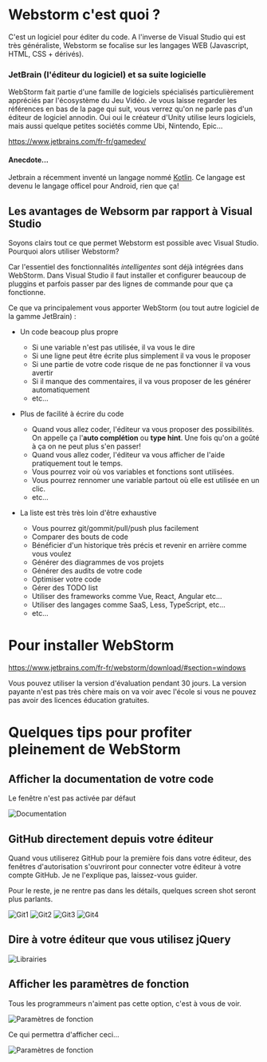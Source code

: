 # Webstorm c'est quoi ?

C'est un logiciel pour éditer du code. A l'inverse de Visual Studio qui est très généraliste, Webstorm se focalise sur les langages WEB (Javascript, HTML, CSS + dérivés).

### JetBrain (l'éditeur du logiciel) et sa suite logicielle
WebStorm fait partie d'une famille de logiciels spécialisés particulièrement appréciés par l'écosystème du Jeu Vidéo. Je vous laisse regarder les références en bas de la page qui suit, vous verrez qu'on ne parle pas d'un éditeur de logiciel annodin. Oui oui le créateur d'Unity utilise leurs logiciels, mais aussi quelque petites sociétés comme Ubi, Nintendo, Epic...

https://www.jetbrains.com/fr-fr/gamedev/

#### Anecdote...
Jetbrain a récemment inventé un langage nommé [Kotlin](https://developer.android.com/kotlin?hl=fr). Ce langage est devenu le langage officel pour Android, rien que ça!


## Les avantages de Websorm par rapport à Visual Studio

Soyons clairs tout ce que permet Webstorm est possible avec Visual Studio. Pourquoi alors utiliser Webstorm?

Car l'essentiel des fonctionnalités *intelligentes* sont déjà intégrées dans WebStorm. Dans Visual Studio il faut installer et configurer beaucoup de pluggins et parfois passer par des lignes de commande pour que ça fonctionne.

Ce que va principalement vous apporter WebStorm (ou tout autre logiciel de la gamme JetBrain) :

- Un code beacoup plus propre
   - Si une variable n'est pas utilisée, il va vous le dire
   - Si une ligne peut être écrite plus simplement il va vous le proposer
   - Si une partie de votre code risque de ne pas fonctionner il va vous avertir
   - Si il manque des commentaires, il va vous proposer de les générer automatiquement
   - etc...
   
- Plus de facilité à écrire du code
   - Quand vous allez coder, l'éditeur va vous proposer des possibilités. On appelle ça l'**auto complétion** ou **type hint**. Une fois qu'on a goûté à ça on ne peut plus s'en passer!
   - Quand vous allez coder, l'éditeur va vous afficher de l'aide pratiquement tout le temps.
   - Vous pourrez voir où vos variables et fonctions sont utilisées.
   - Vous pourrez rennomer une variable partout où elle est utilisée en un clic.
   - etc...
 
 - La liste est très très loin d'être exhaustive
    - Vous pourrez git/gommit/pull/push plus facilement
    - Comparer des bouts de code
    - Bénéficier d'un historique très précis et revenir en arrière comme vous voulez
    - Générer des diagrammes de vos projets
    - Générer des audits de votre code
    - Optimiser votre code
    - Gérer des TODO list
    - Utiliser des frameworks comme Vue, React, Angular etc...
    - Utiliser des langages comme SaaS, Less, TypeScript, etc...
    - etc...
   


# Pour installer WebStorm
https://www.jetbrains.com/fr-fr/webstorm/download/#section=windows

Vous pouvez utiliser la version d'évaluation pendant 30 jours. La version payante n'est pas très chère mais on va voir avec l'école si vous ne pouvez pas avoir des licences éducation gratuites.

# Quelques tips pour profiter pleinement de WebStorm

## Afficher la documentation de votre code

Le fenêtre n'est pas activée par défaut

![Documentation](webstorm-config-documentation.png)

## GitHub directement depuis votre éditeur

Quand vous utiliserez GitHub pour la première fois dans votre éditeur, des fenêtres d'autorisation s'ouvriront pour connecter votre éditeur à votre compte GitHub. Je ne l'explique pas, laissez-vous guider.

Pour le reste, je ne rentre pas dans les détails, quelques screen shot seront plus parlants.

![Git1](webstorm-git-1.png)
![Git2](webstorm-git-2.png)
![Git3](webstorm-git-3.png)
![Git4](webstorm-git-4.png)


## Dire à votre éditeur que vous utilisez jQuery

![Librairies](webstorm-config-jquery.png)


## Afficher les paramètres de fonction

Tous les programmeurs n'aiment pas cette option, c'est à vous de voir.

![Paramètres de fonction](webstorm-config-hints.png)

Ce qui permettra d'afficher ceci...

![Paramètres de fonction](webstorm-config-hints-2.png)
